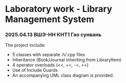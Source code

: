 # Laboratory work -  Library Management System
                        
### 2025.04.13 ВШЭ-НН КНТ1 Гао сунвань

The project include:
- 5 classes with separate .h/.cpp files
- Inheritance (Book/Journal inheriting from LibraryItem)
- 4 operator overloads (<<, +=, -=, ==)
- Use of Include Guards
- An accompanying UML class diagram is provided.
